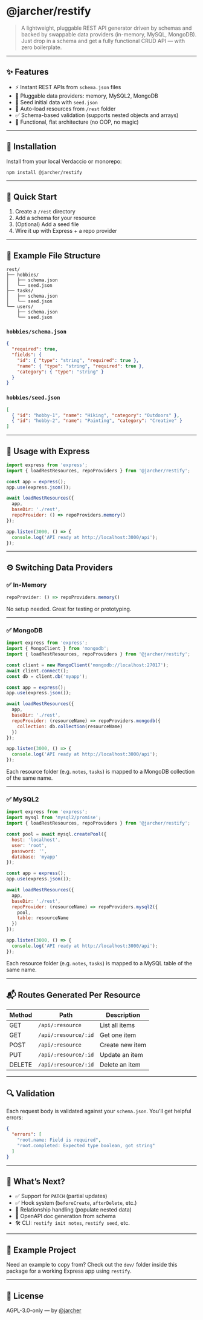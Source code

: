 # @jarcher/restify

> A lightweight, pluggable REST API generator driven by schemas and backed by swappable data providers (in-memory, MySQL, MongoDB). Just drop in a schema and get a fully functional CRUD API — with zero boilerplate.

---

## ✨ Features

- ⚡ Instant REST APIs from `schema.json` files  
- 🧱 Pluggable data providers: memory, MySQL2, MongoDB  
- 🧪 Seed initial data with `seed.json`  
- 📁 Auto-load resources from `/rest` folder  
- ✅ Schema-based validation (supports nested objects and arrays)  
- 🧠 Functional, flat architecture (no OOP, no magic)  

---

## 📆 Installation

Install from your local Verdaccio or monorepo:

```bash
npm install @jarcher/restify
```

---

## 🚀 Quick Start

1. Create a `/rest` directory  
2. Add a schema for your resource  
3. (Optional) Add a seed file  
4. Wire it up with Express + a repo provider

---

## 📁 Example File Structure

```
rest/
├── hobbies/
│   ├── schema.json
│   └── seed.json
├── tasks/
│   ├── schema.json
│   └── seed.json
└── users/
    ├── schema.json
    └── seed.json
```

### `hobbies/schema.json`

```json
{
  "required": true,
  "fields": {
    "id": { "type": "string", "required": true },
    "name": { "type": "string", "required": true },
    "category": { "type": "string" }
  }
}
```

### `hobbies/seed.json`

```json
[
  { "id": "hobby-1", "name": "Hiking", "category": "Outdoors" },
  { "id": "hobby-2", "name": "Painting", "category": "Creative" }
]
```

---

## 🧠 Usage with Express

```js
import express from 'express';
import { loadRestResources, repoProviders } from '@jarcher/restify';

const app = express();
app.use(express.json());

await loadRestResources({
  app,
  baseDir: './rest',
  repoProvider: () => repoProviders.memory()
});

app.listen(3000, () => {
  console.log('API ready at http://localhost:3000/api');
});
```

---

## ⚙️ Switching Data Providers

### ✅ In-Memory

```js
repoProvider: () => repoProviders.memory()
```

No setup needed. Great for testing or prototyping.

---

### ✅ MongoDB

```js
import express from 'express';
import { MongoClient } from 'mongodb';
import { loadRestResources, repoProviders } from '@jarcher/restify';

const client = new MongoClient('mongodb://localhost:27017');
await client.connect();
const db = client.db('myapp');

const app = express();
app.use(express.json());

await loadRestResources({
  app,
  baseDir: './rest',
  repoProvider: (resourceName) => repoProviders.mongodb({
    collection: db.collection(resourceName)
  })
});

app.listen(3000, () => {
  console.log('API ready at http://localhost:3000/api');
});
```

Each resource folder (e.g. `notes`, `tasks`) is mapped to a MongoDB collection of the same name.

---

### ✅ MySQL2

```js
import express from 'express';
import mysql from 'mysql2/promise';
import { loadRestResources, repoProviders } from '@jarcher/restify';

const pool = await mysql.createPool({
  host: 'localhost',
  user: 'root',
  password: '',
  database: 'myapp'
});

const app = express();
app.use(express.json());

await loadRestResources({
  app,
  baseDir: './rest',
  repoProvider: (resourceName) => repoProviders.mysql2({
    pool,
    table: resourceName
  })
});

app.listen(3000, () => {
  console.log('API ready at http://localhost:3000/api');
});
```

Each resource folder (e.g. `notes`, `tasks`) is mapped to a MySQL table of the same name.

---

## 📬 Routes Generated Per Resource

| Method | Path                | Description          |
|--------|---------------------|----------------------|
| GET    | `/api/:resource`    | List all items       |
| GET    | `/api/:resource/:id`| Get one item         |
| POST   | `/api/:resource`    | Create new item      |
| PUT    | `/api/:resource/:id`| Update an item       |
| DELETE | `/api/:resource/:id`| Delete an item       |

---

## 🔍 Validation

Each request body is validated against your `schema.json`. You'll get helpful errors:

```json
{
  "errors": [
    "root.name: Field is required",
    "root.completed: Expected type boolean, got string"
  ]
}
```

---

## 🧄 What’s Next?

- ✅ Support for `PATCH` (partial updates)  
- ✅ Hook system (`beforeCreate`, `afterDelete`, etc.)  
- 🧪 Relationship handling (populate nested data)  
- 📖 OpenAPI doc generation from schema  
- 🛠️ CLI: `restify init notes`, `restify seed`, etc.  

---

## 🧙 Example Project

Need an example to copy from? Check out the `dev/` folder inside this package for a working Express app using `restify`.

---

## 📝 License

AGPL-3.0-only — by [@jarcher](https://github.com/joshbarcher)

